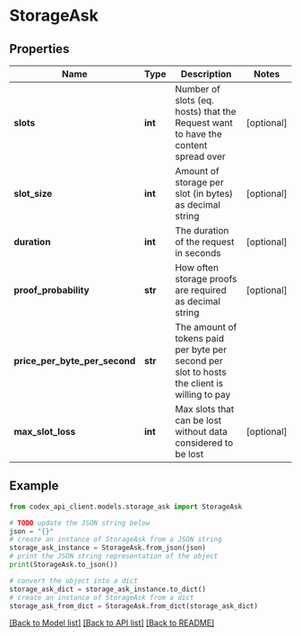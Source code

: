 # StorageAsk


## Properties

Name | Type | Description | Notes
------------ | ------------- | ------------- | -------------
**slots** | **int** | Number of slots (eq. hosts) that the Request want to have the content spread over | [optional] 
**slot_size** | **int** | Amount of storage per slot (in bytes) as decimal string | [optional] 
**duration** | **int** | The duration of the request in seconds | [optional] 
**proof_probability** | **str** | How often storage proofs are required as decimal string | [optional] 
**price_per_byte_per_second** | **str** | The amount of tokens paid per byte per second per slot to hosts the client is willing to pay | 
**max_slot_loss** | **int** | Max slots that can be lost without data considered to be lost | [optional] 

## Example

```python
from codex_api_client.models.storage_ask import StorageAsk

# TODO update the JSON string below
json = "{}"
# create an instance of StorageAsk from a JSON string
storage_ask_instance = StorageAsk.from_json(json)
# print the JSON string representation of the object
print(StorageAsk.to_json())

# convert the object into a dict
storage_ask_dict = storage_ask_instance.to_dict()
# create an instance of StorageAsk from a dict
storage_ask_from_dict = StorageAsk.from_dict(storage_ask_dict)
```
[[Back to Model list]](../README.md#documentation-for-models) [[Back to API list]](../README.md#documentation-for-api-endpoints) [[Back to README]](../README.md)


